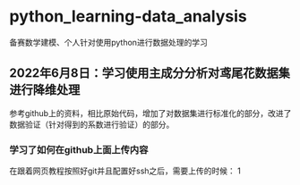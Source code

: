 # python_learning-data_analysis
备赛数学建模、个人针对使用python进行数据处理的学习
## 2022年6月8日：学习使用主成分分析对鸢尾花数据集进行降维处理
  参考github上的资料，相比原始代码，增加了对数据集进行标准化的部分，改进了数据验证（针对得到的系数进行验证）的部分。
### 学习了如何在github上面上传内容
在跟着网页教程按照好git并且配置好ssh之后，需要上传的时候：
1
